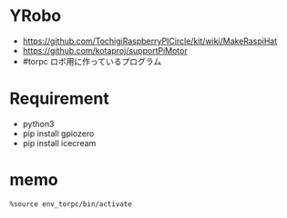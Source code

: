 # YRobo

* https://github.com/TochigiRaspberryPICircle/kit/wiki/MakeRaspiHat
* https://github.com/kotaproj/supportPiMotor
* #torpc ロボ用に作っているプログラム 

# Requirement
* python3
* pip install gpiozero
* pip install icecream

# memo

    %source env_torpc/bin/activate

